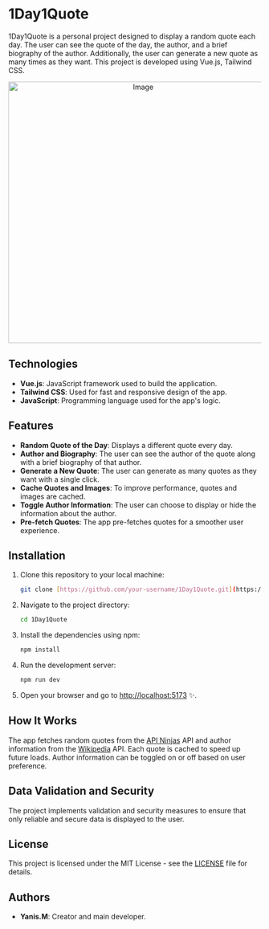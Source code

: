 # 1Day1Quote

1Day1Quote is a personal project designed to display a random quote each day. The user can see the quote of the day, the author, and a brief biography of the author. Additionally, the user can generate a new quote as many times as they want. This project is developed using Vue.js, Tailwind CSS.

<p align="center">
  <img width="521" alt="Image" src="https://github.com/user-attachments/assets/732ac1a0-e342-4485-be55-3499163963ea" />
</p>

## Technologies

- **Vue.js**: JavaScript framework used to build the application.
- **Tailwind CSS**: Used for fast and responsive design of the app.
- **JavaScript**: Programming language used for the app's logic.

## Features

- **Random Quote of the Day**: Displays a different quote every day.
- **Author and Biography**: The user can see the author of the quote along with a brief biography of that author.
- **Generate a New Quote**: The user can generate as many quotes as they want with a single click.
- **Cache Quotes and Images**: To improve performance, quotes and images are cached.
- **Toggle Author Information**: The user can choose to display or hide the information about the author.
- **Pre-fetch Quotes**: The app pre-fetches quotes for a smoother user experience.

## Installation

1. Clone this repository to your local machine:

    ```bash
    git clone [https://github.com/your-username/1Day1Quote.git](https://github.com/itsyanis/1Day1Quote.git)
    ```

2. Navigate to the project directory:

    ```bash
    cd 1Day1Quote
    ```

3. Install the dependencies using npm:

    ```bash
    npm install
    ```

4. Run the development server:

    ```bash
    npm run dev
    ```

5. Open your browser and go to [http://localhost:5173](http://localhost:5173) ✨.

## How It Works

The app fetches random quotes from the [API Ninjas]([https://api.quotable.io](https://www.api-ninjas.com/)) API and author information from the [Wikipedia](https://en.wikipedia.org/w/api.php) API. Each quote is cached to speed up future loads. Author information can be toggled on or off based on user preference.


## Data Validation and Security

The project implements validation and security measures to ensure that only reliable and secure data is displayed to the user.

## License

This project is licensed under the MIT License - see the [LICENSE](LICENSE) file for details.

## Authors

- **Yanis.M**: Creator and main developer.

